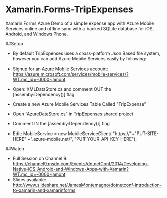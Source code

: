 Xamarin.Forms-TripExpenses
==========================

Xamarin.Forms Azure Demo of a simple expense app with Azure Mobile Services online and offline sync with a backed SQLite database for iOS, Android, and Windows Phone.

##Setup

* By default TripExpenses uses a cross-platform Json Based file system, however you can add Azure Mobile Services easily by following:

* Signup for an Azure Mobile Services account: https://azure.microsoft.com/services/mobile-services/?WT.mc_id=-0000-jamont
* Open: XMLDataStore.cs and comment OUT the [assemby:Dependency()] flag
* Create a new Azure Mobile Services Table Called "TripExpense"
* Open “AzureDataStore.cs" in TripExpenses shared project
* Comment IN the [assemby:Dependency()] flag
* Edit: MobileService = new MobileServiceClient(
        "https://"+"PUT-SITE-HERE" +".azure-mobile.net/",
        "PUT-YOUR-API-KEY-HERE");


##Watch

* Full Session on Channel 9: https://channel9.msdn.com/Events/dotnetConf/2014/Developing-Native-iOS-Android-and-Windows-Apps-with-Xamarin?WT.mc_id=-0000-jamont
* Slides available: http://www.slideshare.net/JamesMontemagno/dotnetconf-introduction-to-xamarin-and-xamarinforms